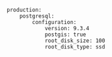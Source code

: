 <!-- usedin: [ _includes/_inlines/Deployment/common/building-a-manifest-file] - layout:code post: building-a-manifest-file_postgresql -->

```

production:
    postgresql:
        configuration:
            version: 9.3.4
            postgis: true
            root_disk_size: 100
            root_disk_type: ssd

```

